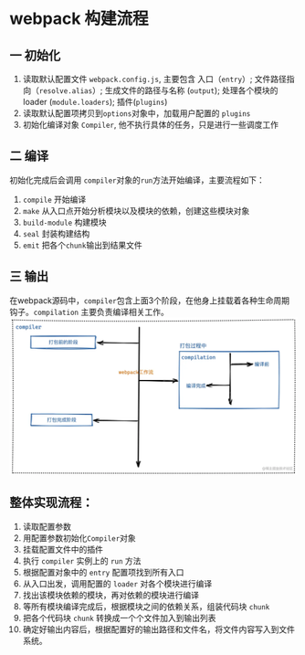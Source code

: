 # webpack 构建流程

## 一 初始化
1. 读取默认配置文件 `webpack.config.js`, 主要包含 入口（`entry`）; 文件路径指向（`resolve.alias`）; 生成文件的路径与名称 (`output`); 处理各个模块的loader (`module.loaders`); 插件(`plugins`)
2. 读取默认配置项拷贝到`options`对象中，加载用户配置的 `plugins`
3. 初始化编译对象 `Compiler`, 他不执行具体的任务，只是进行一些调度工作

## 二 编译
初始化完成后会调用 `compiler`对象的`run`方法开始编译，主要流程如下：
1. `compile` 开始编译
2. `make` 从入口点开始分析模块以及模块的依赖，创建这些模块对象
3. `build-module` 构建模块
4. `seal` 封装构建结构
5. `emit` 把各个`chunk`输出到结果文件

## 三 输出


在webpack源码中，`compiler`包含上面3个阶段，在他身上挂载着各种生命周期钩子。`compilation` 主要负责编译相关工作。
![](../.vuepress/public/images/image.png)

## 整体实现流程：
1. 读取配置参数
2. 用配置参数初始化`Compiler`对象
3. 挂载配置文件中的插件
4. 执行 `compiler` 实例上的 `run` 方法
5. 根据配置对象中的 `entry` 配置项找到所有入口
6. 从入口出发，调用配置的 `loader` 对各个模块进行编译
7. 找出该模块依赖的模块，再对依赖的模块进行编译
8. 等所有模块编译完成后，根据模块之间的依赖关系，组装代码块 `chunk`
9. 把各个代码块 `chunk` 转换成一个个文件加入到输出列表
10. 确定好输出内容后，根据配置好的输出路径和文件名，将文件内容写入到文件系统。

